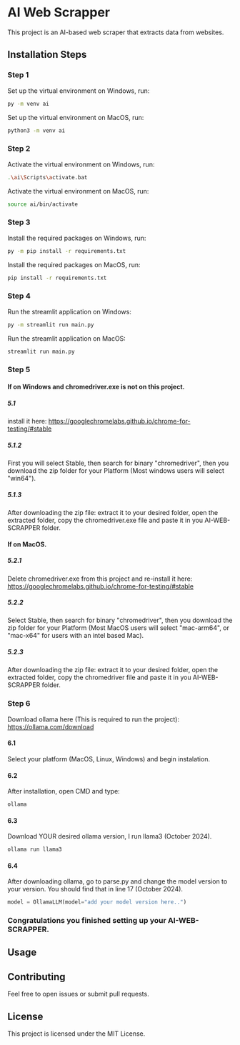 # AI Web Scrapper

This project is an AI-based web scraper that extracts data from websites.

## Installation Steps

### Step 1

Set up the virtual environment on Windows, run:

```bash
py -m venv ai
```

Set up the virtual environment on MacOS, run:

```bash
python3 -m venv ai
```

### Step 2

Activate the virtual environment on Windows, run:

```bash
.\ai\Scripts\activate.bat
```

Activate the virtual environment on MacOS, run:

```bash
source ai/bin/activate
```

### Step 3

Install the required packages on Windows, run:

```bash
py -m pip install -r requirements.txt
```

Install the required packages on MacOS, run:

```bash
pip install -r requirements.txt
```

### Step 4

Run the streamlit application on Windows:

```bash
py -m streamlit run main.py
```

Run the streamlit application on MacOS:

```bash
streamlit run main.py
```

### Step 5

#### If on Windows and chromedriver.exe is not on this project.

##### 5.1

install it here:
https://googlechromelabs.github.io/chrome-for-testing/#stable

##### 5.1.2

First you will select Stable, then search for binary "chromedriver", then you download the zip folder for your Platform (Most windows users will select "win64").

##### 5.1.3

After downloading the zip file: extract it to your desired folder, open the extracted folder, copy the chromedriver.exe file and paste it in you AI-WEB-SCRAPPER folder.

#### If on MacOS.

##### 5.2.1

Delete chromedriver.exe from this project and re-install it here:
https://googlechromelabs.github.io/chrome-for-testing/#stable

##### 5.2.2

Select Stable, then search for binary "chromedriver", then you download the zip folder for your Platform (Most MacOS users will select "mac-arm64", or "mac-x64" for users with an intel based Mac).

##### 5.2.3

After downloading the zip file: extract it to your desired folder, open the extracted folder, copy the chromedriver file and paste it in you AI-WEB-SCRAPPER folder.

### Step 6

Download ollama here (This is required to run the project):
https://ollama.com/download

#### 6.1

Select your platform (MacOS, Linux, Windows) and begin instalation.

#### 6.2

After installation, open CMD and type:

```bash
ollama
```

#### 6.3

Download YOUR desired ollama version, I run llama3 (October 2024).

```bash
ollama run llama3
```

#### 6.4

After downloading ollama, go to parse.py and change the model version to your version.
You should find that in line 17 (October 2024).

```python
model = OllamaLLM(model="add your model version here..")
```

### Congratulations you finished setting up your AI-WEB-SCRAPPER.

## Usage

## Contributing

Feel free to open issues or submit pull requests.

## License

This project is licensed under the MIT License.
